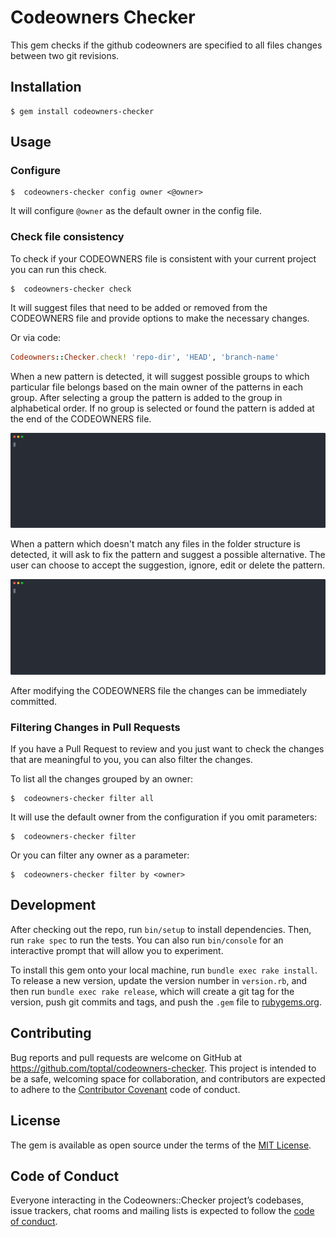 # Codeowners Checker

This gem checks if the github codeowners are specified to all files changes
between two git revisions.

## Installation

    $ gem install codeowners-checker

## Usage


### Configure

    $  codeowners-checker config owner <@owner>

It will configure `@owner` as the default owner in the config file.

### Check file consistency

To check if your CODEOWNERS file is consistent with your current project you can run
this check.

    $  codeowners-checker check

It will suggest files that need to be added or removed from the CODEOWNERS file and provide
options to make the necessary changes.

Or via code:

```ruby
Codeowners::Checker.check! 'repo-dir', 'HEAD', 'branch-name'
```
When a new pattern is detected, it will suggest possible groups to which particular file belongs based on the main owner of the patterns in each group. After selecting a group the pattern is added to the group in alphabetical order. If no group is selected or found the pattern is added at the end of the CODEOWNERS file.

<p align="center">
  <img src="demos/missing_reference.svg">
</p>

When a pattern which doesn't match any files in the folder structure is detected, it will ask to fix the pattern and suggest a possible alternative. The user can choose to accept the suggestion, ignore, edit or delete the pattern.

<p align="center">
  <img src="demos/useless_pattern.svg">
</p>

After modifying the CODEOWNERS file the changes can be immediately committed.

### Filtering Changes in Pull Requests

If you have a Pull Request to review and you just want to check the changes that
are meaningful to you, you can also filter the changes.

To list all the changes grouped by an owner:

    $  codeowners-checker filter all

It will use the default owner from the configuration if you omit parameters:

    $  codeowners-checker filter

Or you can filter any owner as a parameter:

    $  codeowners-checker filter by <owner>

## Development

After checking out the repo, run `bin/setup` to install dependencies. Then, run `rake spec` to run the tests. You can also run `bin/console` for an interactive prompt that will allow you to experiment.

To install this gem onto your local machine, run `bundle exec rake install`. To release a new version, update the version number in `version.rb`, and then run `bundle exec rake release`, which will create a git tag for the version, push git commits and tags, and push the `.gem` file to [rubygems.org](https://rubygems.org).

## Contributing

Bug reports and pull requests are welcome on GitHub at https://github.com/toptal/codeowners-checker. This project is intended to be a safe, welcoming space for collaboration, and contributors are expected to adhere to the [Contributor Covenant](http://contributor-covenant.org) code of conduct.

## License

The gem is available as open source under the terms of the [MIT License](https://opensource.org/licenses/MIT).

## Code of Conduct

Everyone interacting in the Codeowners::Checker project’s codebases, issue trackers, chat rooms and mailing lists is expected to follow the [code of conduct](https://github.com/toptal/codeowners-checker/blob/master/CODE_OF_CONDUCT.md).
